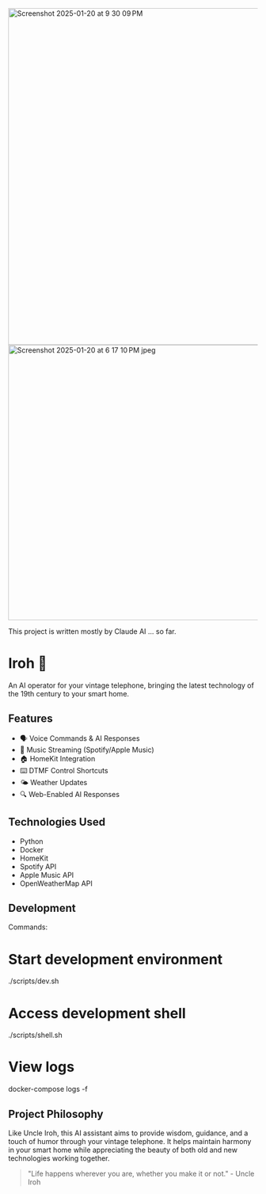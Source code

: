 <img width="680" alt="Screenshot 2025-01-20 at 9 30 09 PM" src="https://github.com/user-attachments/assets/4cf1535d-a23a-4595-bc6c-186b73dd522b" />
<img width="556" alt="Screenshot 2025-01-20 at 6 17 10 PM jpeg" src="https://github.com/user-attachments/assets/0bcbfcba-5f39-49fc-abaf-9cf0b29b60a4" />

This project is written mostly by Claude AI ... so far.

# Iroh 🍵

An AI operator for your vintage telephone, bringing the latest technology of the 19th century to your smart home.

## Features

- 🗣️ Voice Commands & AI Responses
- 🎵 Music Streaming (Spotify/Apple Music)
- 🏠 HomeKit Integration
- ⌨️ DTMF Control Shortcuts
- 🌤️ Weather Updates
- 🔍 Web-Enabled AI Responses

## Technologies Used

- Python
- Docker
- HomeKit
- Spotify API
- Apple Music API
- OpenWeatherMap API

## Development

Commands:
# Start development environment
./scripts/dev.sh

# Access development shell
./scripts/shell.sh

# View logs
docker-compose logs -f

## Project Philosophy

Like Uncle Iroh, this AI assistant aims to provide wisdom, guidance, and a touch of humor through your vintage telephone. It helps maintain harmony in your smart home while appreciating the beauty of both old and new technologies working together.

> "Life happens wherever you are, whether you make it or not." - Uncle Iroh


